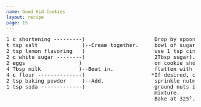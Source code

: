 ```yaml
---
name: Good Kid Cookies
layout: recipe
page: 15
---
```


<pre>
1 c shortening ---------)                      Drop by spoonsful into
t tsp salt              )--Cream together.     bowl of sugar (can
2 tsp lemon flavoring   )                      use 1 tsp cinnamon &
2 c white sugar --------)                      2Tbsp sugar).  Put
2 eggs                 )                       on cookie sheet and
4 Tbsp milk            )--Beat in.             flatten with fingers.
4 c flour --------------)                     *If desired, can
2 tsp baking powder     )--Add.                sprinkle nutmeg or
1 tsp soda -------------)                      ground nuts in sugar
                                               mixture.
                                               Bake at 325°.
</pre>
